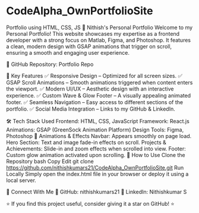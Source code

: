# CodeAlpha_OwnPortfolioSite
Portfolio using HTML, CSS, JS
🚀 Nithish's Personal Portfolio
Welcome to my Personal Portfolio! This website showcases my expertise as a frontend developer with a strong focus on Matlab, Figma, and Photoshop. It features a clean, modern design with GSAP animations that trigger on scroll, ensuring a smooth and engaging user experience.

🔗 GitHub Repository: Portfolio Repo

📌 Key Features
✅ Responsive Design – Optimized for all screen sizes.
✅ GSAP Scroll Animations – Smooth animations triggered when content enters the viewport.
✅ Modern UI/UX – Aesthetic design with an interactive experience.
✅ Custom Wave & Glow Footer – A visually appealing animated footer.
✅ Seamless Navigation – Easy access to different sections of the portfolio.
✅ Social Media Integration – Links to my GitHub & LinkedIn.

🛠️ Tech Stack Used
Frontend: HTML, CSS, JavaScript
Framework: React.js
Animations: GSAP (GreenSock Animation Platform)
Design Tools: Figma, Photoshop
🎨 Animations & Effects
Navbar: Appears smoothly on page load.
Hero Section: Text and image fade-in effects on scroll.
Projects & Achievements: Slide-in and zoom effects when scrolled into view.
Footer: Custom glow animation activated upon scrolling.
🚀 How to Use
Clone the Repository
bash
Copy
Edit
git clone https://github.com/nithishkumars21/CodeAlpha_OwnPortfolioSite.git
Run Locally
Simply open the index.html file in your browser or deploy it using a local server.

📩 Connect With Me
📌 GitHub: nithishkumars21
📌 LinkedIn: Nithishkumar S

⭐ If you find this project useful, consider giving it a star on GitHub! ⭐
